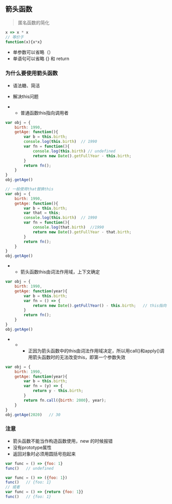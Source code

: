 ## 箭头函数

> 匿名函数的简化

```js
x => x * x
// 等价于
function(x){x*x}
```

* 单参数可以省略（）
* 单语句可以省略  {} 和 return

### 为什么要使用箭头函数

* 语法糖、简洁

* 解决this问题

* * 普通函数this指向调用者

```js
var obj = {
    birth: 1990,
    getAge: function(){
        var b = this.birth;
        console.log(this.birth)  // 1990
        var fn = function(){
            console.log(this.birth) // undefined
            return new Date().getFullYear - this.birth;
        }
        return fn();
    }
}
obj.getAge()

// 一般使用that替换this
var obj = {
    birth: 1990,
    getAge: function(){
        var b = this.birth;
        var that = this;
        console.log(this.birth)  // 1990
        var fn = function(){
            console.log(that.birth)  //1990
            return new Date().getFullYear - that.birth;
        }
        return fn();
    }
}
obj.getAge()
```

* * 箭头函数this由词法作用域，上下文确定

```js
var obj = {
    birth: 1990,
    getAge: function(year){
        var b = this.birth;
        var fn = () => {
            return new Date().getFullYear() - this.birth;   // this指向obj对象
        }
        return fn();
    }
}
obj.getAge()
```

* * * 正因为箭头函数中的this由词法作用域决定，所以用call\(\)和apply\(\)调用箭头函数时的无法改变this，即第一个参数失效

```js
var obj = {
    birth: 1990,
    getAge: function(year){
        var b = this.birth;
        var fn = (y) => {
            return y - this.birth;
        }
        return fn.call({birth: 2000}, year);
    }
}
obj.getAge(2020)   // 30
```

### 注意

* 箭头函数不能当作构造函数使用，new 的时候报错
* 没有prototype属性
* 返回对象时必须用圆括号抱起来

```js
var func = () => {foo: 1}
func()   // undefined

var func = () => ({foo: 1})
func()   // {foo: 1}
// 或者
var func = () => {return {foo: 1}}
func()   // {foo: 1}
```



